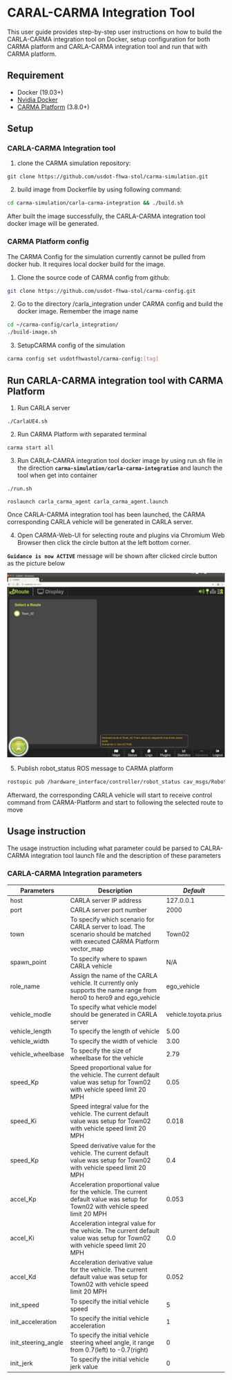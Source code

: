 # CARAL-CARMA Integration Tool
This user guide provides step-by-step user instructions on how to build the CARLA-CARMA integration tool on Docker, setup configuration for both CARMA platform and CARLA-CARMA integration tool and run that with CARMA platform.

##  Requirement
-  Docker (19.03+)
-  [Nvidia Docker](https://github.com/NVIDIA/nvidia-docker)
-  [CARMA Platform](https://usdot-carma.atlassian.net/wiki/spaces/CRMPLT/pages/486178827/Development+Environment+Setup) (3.8.0+)

## Setup
### CARLA-CARMA Integration tool
1. clone the CARMA simulation repository:

```
git clone https://github.com/usdot-fhwa-stol/carma-simulation.git
```
2. build image from Dockerfile by using following command:

```sh
cd carma-simulation/carla-carma-integration && ./build.sh
```
After built the image successfully, the CARLA-CARMA integration tool docker image will be generated.

### CARMA Platform config
The CARMA Config for the simulation currently cannot be pulled from docker hub. It requires local docker build for the image.

1. Clone the source code of CARMA config from github:
```sh
git clone https://github.com/usdot-fhwa-stol/carma-config.git
```
2. Go to the directory /carla_integration under CARMA config and build the docker image. Remember the image name
```sh
cd ~/carma-config/carla_integration/
./build-image.sh
```
3. SetupCARMA config of the simulation
```sh
carma config set usdotfhwastol/carma-config:[tag]
```
## Run CARLA-CARMA integration tool with CARMA Platform
1. Run CARLA server

```
./CarlaUE4.sh
```
2. Run CARMA Platform with separated terminal
```
carma start all
```

3. Run CARLA-CAMRA integration tool docker image by using run.sh file in the direction **`carma-simulation/carla-carma-integration`** and launch the tool when get into container
```
./run.sh
```
```
roslaunch carla_carma_agent carla_carma_agent.launch
```
Once CARLA-CARMA integration tool has been launched, the CARMA corresponding CARLA vehicle will be generated in CARLA server.

4. Open CARMA-Web-UI for selecting route and plugins via Chromium Web Browser then click the circle button at the left bottom corner.

**`Guidance is now ACTIVE`** message will be shown after clicked circle button as the picture below

![CARMA-Web-UI](docs/images/CARMA-Web-UI.png)

5. Publish robot_status ROS message to CARMA platform
```sh
rostopic pub /hardware_interface/controller/robot_status cav_msgs/RobotEnabled "{robot_active: true, robot_enabled: true, torque: 0.0, torque_validity: false, brake_decel: 0.0, brake_decel_validity: false, throttle_effort: 0.0, throttle_effort_validity: false, braking_effort: 0.0, braking_effort_validity: false}" --rate=1000
```
Afterward, the corresponding CARLA vehicle will start to receive control command from CARMA-Platform and start to following the selected route to move

## Usage instruction
The usage instruction including what parameter could be parsed to CALRA-CARMA integration tool launch file and the description of these parameters

### CARLA-CARMA Integration parameters
| Parameters| **Description**|*Default*|
| ------------------- | ------------------------------------------------------------ |----------|
|host|CARLA server IP address|127.0.0.1|
|port|CARLA server port number|2000|
|town|To specify which scenario for CARLA server to load. The scenario should be matched with executed CARMA Platform vector_map|Town02|
|spawn_point|To specify where to spawn CARLA vehicle|N/A|
|role_name|Assign the name of the CARLA vehicle. It currently only supports the name range from hero0 to hero9 and ego_vehicle|ego_vehicle|
|vehicle_modle|To specify what vehicle model should be generated in CARLA server|vehicle.toyota.prius|
|vehicle_length|To specify the length of vehicle|5.00|
|vehicle_width|To specify the width of vehicle|3.00|
|vehicle_wheelbase|To specify the size of wheelbase for the vehicle|2.79|
|speed_Kp| Speed proportional value for the vehicle. The current default value was setup for Town02 with vehicle speed limit 20 MPH|0.05|
|speed_Ki| Speed integral value for the vehicle. The current default value was setup for Town02 with vehicle speed limit 20 MPH|0.018|
|speed_Kp| Speed derivative value for the vehicle. The current default value was setup for Town02 with vehicle speed limit 20 MPH|0.4|
|accel_Kp| Acceleration proportional value for the vehicle. The current default value was setup for Town02 with vehicle speed limit 20 MPH|0.053|
|accel_Ki| Acceleration integral value for the vehicle. The current default value was setup for Town02 with vehicle speed limit 20 MPH|0.0|
|accel_Kd| Acceleration derivative value for the vehicle. The current default value was setup for Town02 with vehicle speed limit 20 MPH|0.052|
|init_speed| To specify the initial vehicle speed |5|
|init_acceleration| To specify the initial vehicle acceleration |1|
|init_steering_angle| To specify the initial vehicle steering wheel angle, it range from 0.7(left) to -0.7(right)|0|
|init_jerk| To specify the initial vehicle jerk value|0|
